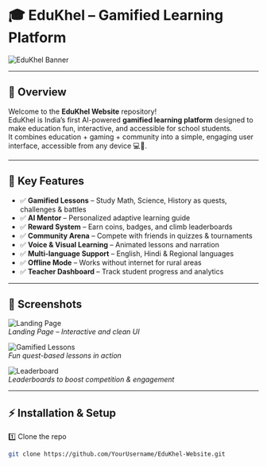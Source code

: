 # 🎓 EduKhel – Gamified Learning Platform

![EduKhel Banner](https://link-to-your-banner-image.png)

---

## 🚀 Overview  
Welcome to the **EduKhel Website** repository!  
EduKhel is India’s first AI-powered **gamified learning platform** designed to make education fun, interactive, and accessible for school students.  
It combines education + gaming + community into a simple, engaging user interface, accessible from any device 💻📱.

---

## 🌟 Key Features  
- ✅ **Gamified Lessons** – Study Math, Science, History as quests, challenges & battles  
- ✅ **AI Mentor** – Personalized adaptive learning guide  
- ✅ **Reward System** – Earn coins, badges, and climb leaderboards  
- ✅ **Community Arena** – Compete with friends in quizzes & tournaments  
- ✅ **Voice & Visual Learning** – Animated lessons and narration  
- ✅ **Multi-language Support** – English, Hindi & Regional languages  
- ✅ **Offline Mode** – Works without internet for rural areas  
- ✅ **Teacher Dashboard** – Track student progress and analytics  

---

## 📸 Screenshots  
![Landing Page](https://link-to-your-screenshot1.png)  
*Landing Page – Interactive and clean UI*  

![Gamified Lessons](https://link-to-your-screenshot2.png)  
*Fun quest-based lessons in action*  

![Leaderboard](https://link-to-your-screenshot3.png)  
*Leaderboards to boost competition & engagement*  

---

## ⚡ Installation & Setup  
1️⃣ Clone the repo  
```bash
git clone https://github.com/YourUsername/EduKhel-Website.git
